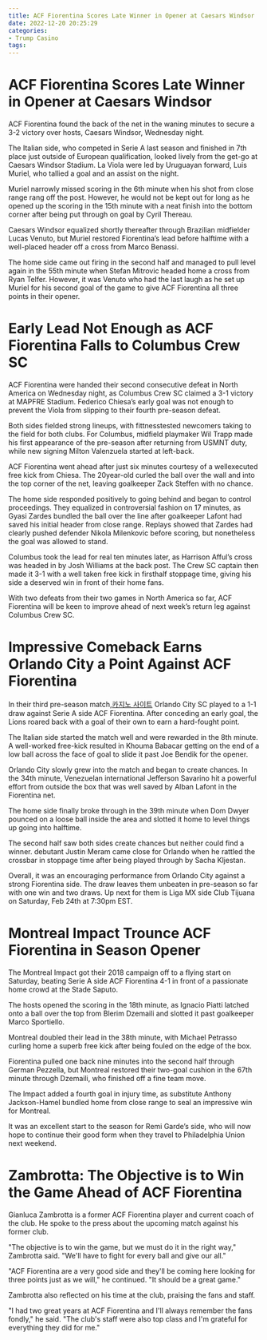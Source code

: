 ```yaml
---
title: ACF Fiorentina Scores Late Winner in Opener at Caesars Windsor 
date: 2022-12-20 20:25:29
categories:
- Trump Casino
tags:
---
```



#  ACF Fiorentina Scores Late Winner in Opener at Caesars Windsor 

ACF Fiorentina found the back of the net in the waning minutes to secure a 3-2 victory over hosts, Caesars Windsor, Wednesday night.

The Italian side, who competed in Serie A last season and finished in 7th place just outside of European qualification, looked lively from the get-go at Caesars Windsor Stadium. La Viola were led by Uruguayan forward, Luis Muriel, who tallied a goal and an assist on the night.

Muriel narrowly missed scoring in the 6th minute when his shot from close range rang off the post. However, he would not be kept out for long as he opened up the scoring in the 15th minute with a neat finish into the bottom corner after being put through on goal by Cyril Thereau.

Caesars Windsor equalized shortly thereafter through Brazilian midfielder Lucas Venuto, but Muriel restored Fiorentina’s lead before halftime with a well-placed header off a cross from Marco Benassi.

The home side came out firing in the second half and managed to pull level again in the 55th minute when Stefan Mitrovic headed home a cross from Ryan Telfer. However, it was Venuto who had the last laugh as he set up Muriel for his second goal of the game to give ACF Fiorentina all three points in their opener.

#  Early Lead Not Enough as ACF Fiorentina Falls to Columbus Crew SC 

ACF Fiorentina were handed their second consecutive defeat in North America on Wednesday night, as Columbus Crew SC claimed a 3-1 victory at MAPFRE Stadium. Federico Chiesa’s early goal was not enough to prevent the Viola from slipping to their fourth pre-season defeat.

Both sides fielded strong lineups, with fittnesstested newcomers taking to the field for both clubs. For Columbus, midfield playmaker Wil Trapp made his first appearance of the pre-season after returning from USMNT duty, while new signing Milton Valenzuela started at left-back.

ACF Fiorentina went ahead after just six minutes courtesy of a wellexecuted free kick from Chiesa. The 20year-old curled the ball over the wall and into the top corner of the net, leaving goalkeeper Zack Steffen with no chance.

The home side responded positively to going behind and began to control proceedings. They equalized in controversial fashion on 17 minutes, as Gyasi Zardes bundled the ball over the line after goalkeeper Lafont had saved his initial header from close range. Replays showed that Zardes had clearly pushed defender Nikola Milenkovic before scoring, but nonetheless the goal was allowed to stand.

Columbus took the lead for real ten minutes later, as Harrison Afful’s cross was headed in by Josh Williams at the back post. The Crew SC captain then made it 3-1 with a well taken free kick in firsthalf stoppage time, giving his side a deserved win in front of their home fans. 

With two defeats from their two games in North America so far, ACF Fiorentina will be keen to improve ahead of next week’s return leg against Columbus Crew SC.

#  Impressive Comeback Earns Orlando City a Point Against ACF Fiorentina 

In their third pre-season match,[카지노 사이트](https://choegocasino.com/) Orlando City SC played to a 1-1 draw against Serie A side ACF Fiorentina. After conceding an early goal, the Lions roared back with a goal of their own to earn a hard-fought point.

The Italian side started the match well and were rewarded in the 8th minute. A well-worked free-kick resulted in Khouma Babacar getting on the end of a low ball across the face of goal to slide it past Joe Bendik for the opener.

Orlando City slowly grew into the match and began to create chances. In the 34th minute, Venezuelan international Jefferson Savarino hit a powerful effort from outside the box that was well saved by Alban Lafont in the Fiorentina net.

The home side finally broke through in the 39th minute when Dom Dwyer pounced on a loose ball inside the area and slotted it home to level things up going into halftime.

The second half saw both sides create chances but neither could find a winner. debutant Justin Meram came close for Orlando when he rattled the crossbar in stoppage time after being played through by Sacha Kljestan.

Overall, it was an encouraging performance from Orlando City against a strong Fiorentina side. The draw leaves them unbeaten in pre-season so far with one win and two draws. Up next for them is Liga MX side Club Tijuana on Saturday, Feb 24th at 7:30pm EST.

#  Montreal Impact Trounce ACF Fiorentina in Season Opener 

The Montreal Impact got their 2018 campaign off to a flying start on Saturday, beating Serie A side ACF Fiorentina 4-1 in front of a passionate home crowd at the Stade Saputo. 

The hosts opened the scoring in the 18th minute, as Ignacio Piatti latched onto a ball over the top from Blerim Dzemaili and slotted it past goalkeeper Marco Sportiello. 

Montreal doubled their lead in the 38th minute, with Michael Petrasso curling home a superb free kick after being fouled on the edge of the box. 

Fiorentina pulled one back nine minutes into the second half through German Pezzella, but Montreal restored their two-goal cushion in the 67th minute through Dzemaili, who finished off a fine team move. 

The Impact added a fourth goal in injury time, as substitute Anthony Jackson-Hamel bundled home from close range to seal an impressive win for Montreal. 

It was an excellent start to the season for Remi Garde’s side, who will now hope to continue their good form when they travel to Philadelphia Union next weekend.

#  Zambrotta: The Objective is to Win the Game Ahead of ACF Fiorentina

Gianluca Zambrotta is a former ACF Fiorentina player and current coach of the club. He spoke to the press about the upcoming match against his former club.

"The objective is to win the game, but we must do it in the right way," Zambrotta said. "We'll have to fight for every ball and give our all."

"ACF Fiorentina are a very good side and they'll be coming here looking for three points just as we will," he continued. "It should be a great game."

Zambrotta also reflected on his time at the club, praising the fans and staff.

"I had two great years at ACF Fiorentina and I'll always remember the fans fondly," he said. "The club's staff were also top class and I'm grateful for everything they did for me."